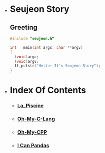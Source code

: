 - # Seujeon Story
  ## Greeting
  ```c
  #include "seujeon.h"

  int   main(int argc, char **argv)
  {
    (void)argc;
    (void)argv;
    ft_putstr("Hello~ It's Seujeon Story");
  }
  ```

- # Index Of Contents

  - ### [La_Piscine](https://github.com/42starter/seujeon_story/tree/main/la_piscine)

  - ### [Oh-My-C-Lang](https://github.com/42starter/seujeon_story/tree/main/oh-my-c-lang)

  - ### [Oh-My-CPP](https://github.com/42starter/seujeon_story/tree/main/oh-my-cpp)

  - ### [I Can Pandas](https://github.com/42starter/seujeon_story/tree/main/i-can-pandas)
